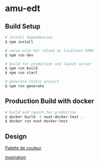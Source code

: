 # amu-edt

## Build Setup

```bash
# install dependencies
$ npm install

# serve with hot reload at localhost:3000
$ npm run dev

# build for production and launch server
$ npm run build
$ npm run start

# generate static project
$ npm run generate
```

## Production Build with docker

```bash
# build and launch for production
$ docker build -t nuxt-docker-test .
$ docker run nuxt-docker-test
```

## Design

[Palette de couleur](https://coolors.co/0065bd-3db7e4-f0ab00-f2f3f4-bdc2c7-677079-001514)

[Inspiration](https://dribbble.com/shots/9089543-Schedule-Dashboard-Design)
